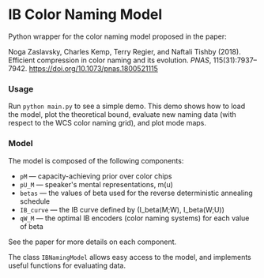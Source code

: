 # IB Color Naming Model

Python wrapper for the color naming model proposed in the paper:

Noga Zaslavsky, Charles Kemp, Terry Regier, and Naftali Tishby (2018).
Efficient compression in color naming and its evolution. *PNAS*, 115(31):7937– 7942.
https://doi.org/10.1073/pnas.1800521115 


### Usage

Run `python main.py` to see a simple demo.
This demo shows how to load the model, plot the theoretical bound,
evaluate new naming data (with respect to the WCS color naming grid),
and plot mode maps.

### Model

The model is composed of the following components:

- `pM`	— capacity-achieving prior over color chips
- `pU_M` — speaker's mental representations, m(u)
- `betas` —	the values of beta used for the reverse deterministic annealing schedule
- `IB_curve` —	the IB curve defined by (I_beta(M;W), I_beta(W;U))
- `qW_M`	—	the optimal IB encoders (color naming systems) for each value of beta

See the paper for more details on each component.

The class `IBNamingModel` allows easy access to the model,
and implements useful functions for evaluating data. 

